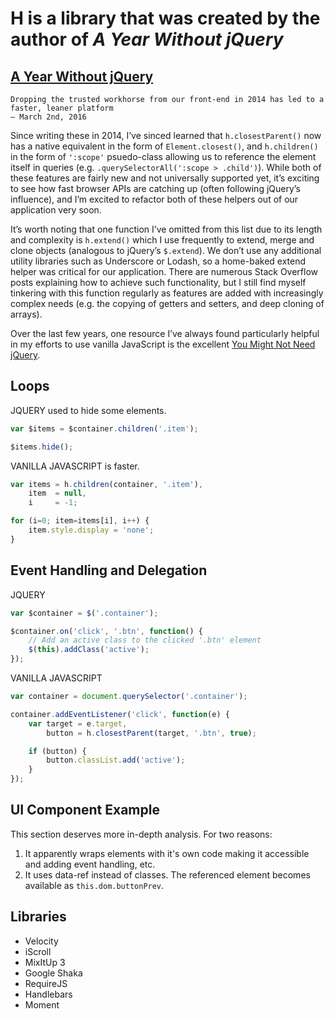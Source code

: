 # H is a library that was created by the author of _A Year Without jQuery_

## [A Year Without jQuery](http://blog.wearecolony.com/a-year-without-jquery/)

    Dropping the trusted workhorse from our front-end in 2014 has led to a faster, leaner platform
    – March 2nd, 2016

Since writing these in 2014, I’ve sinced learned that `h.closestParent()`
now has a native equivalent in the form of `Element.closest()`, and
`h.children()` in the form of `':scope'` psuedo-class allowing us to
reference the element itself in queries (e.g. `.querySelectorAll(':scope > .child')`).
While both of these features are fairly new and not universally
supported yet, it’s exciting to see how fast browser APIs are
catching up (often following jQuery’s influence), and I’m excited
to refactor both of these helpers out of our application very soon.

It’s worth noting that one function I’ve omitted from this list due
to its length and complexity is `h.extend()` which I use frequently
to extend, merge and clone objects (analogous to jQuery’s `$.extend`).
We don’t use any additional utility libraries such as Underscore
or Lodash, so a home-baked extend helper was critical for our
application. There are numerous Stack Overflow posts explaining how
to achieve such functionality, but I still find myself tinkering
with this function regularly as features are added with increasingly
complex needs (e.g. the copying of getters and setters, and deep
cloning of arrays).

Over the last few years, one resource I’ve always found particularly
helpful in my efforts to use vanilla JavaScript is the excellent
[You Might Not Need jQuery](http://youmightnotneedjquery.com/).

## Loops

JQUERY used to hide some elements.

```javascript
var $items = $container.children('.item');

$items.hide();
```

VANILLA JAVASCRIPT is faster.

```javascript
var items = h.children(container, '.item'),
    item  = null,
    i     = -1;

for (i=0; item=items[i], i++) {
    item.style.display = 'none';
}
```

## Event Handling and Delegation

JQUERY

```javascript
var $container = $('.container');

$container.on('click', '.btn', function() {
    // Add an active class to the clicked '.btn' element
    $(this).addClass('active');
});
```

VANILLA JAVASCRIPT

```javascript
var container = document.querySelector('.container');

container.addEventListener('click', function(e) {
    var target = e.target,
        button = h.closestParent(target, '.btn', true);

    if (button) {
        button.classList.add('active');
    }
});
```

## UI Component Example

This section deserves more in-depth analysis. For two reasons:

1. It apparently wraps elements with it's own code making it accessible and adding event handling, etc.
2. It uses data-ref instead of classes. The referenced element becomes available as `this.dom.buttonPrev`.

## Libraries

* Velocity
* iScroll
* MixItUp 3
* Google Shaka
* RequireJS
* Handlebars
* Moment
